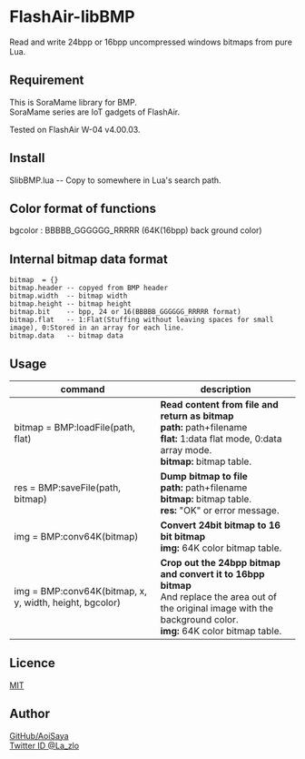 # FlashAir-libBMP

Read and write 24bpp or 16bpp uncompressed windows bitmaps from pure Lua.

## Requirement

This is SoraMame library for BMP.  
SoraMame series are IoT gadgets of FlashAir.

Tested on FlashAir W-04 v4.00.03.

## Install

SlibBMP.lua -- Copy to somewhere in Lua's search path.

## Color format of functions

bgcolor : BBBBB_GGGGGG_RRRRR (64K(16bpp) back ground color)

## Internal bitmap data format

    bitmap  = {}  
    bitmap.header -- copyed from BMP header  
    bitmap.width  -- bitmap width  
    bitmap.height -- bitmap height  
    bitmap.bit    -- bpp, 24 or 16(BBBBB_GGGGGG_RRRRR format)  
    bitmap.flat   -- 1:Flat(Stuffing without leaving spaces for small image), 0:Stored in an array for each line.  
    bitmap.data   -- bitmap data  

## Usage

command | description
--- | ---
bitmap = BMP:loadFile(path, flat)  | **Read content from file and return as bitmap**<br>**path:** path+filename<br>**flat:** 1:data flat mode, 0:data array mode.<br>**bitmap:** bitmap table.
res = BMP:saveFile(path, bitmap)   | **Dump bitmap to file**<br>**path:** path+filename<br>**bitmap:** bitmap table.<br>**res:** "OK" or error message.
img = BMP:conv64K(bitmap)          | **Convert 24bit bitmap to 16 bit bitmap**<br>**img:** 64K color bitmap table.
img = BMP:conv64K(bitmap, x, y, width, height, bgcolor)| **Crop out the 24bpp bitmap and convert it to 16bpp bitmap**<br>And replace the area out of the original image with the background color.<br>**img:** 64K color bitmap table.

## Licence

[MIT](https://github.com/AoiSaya/FlashAir-libBMP/blob/master/LICENSE)

## Author

[GitHub/AoiSaya](https://github.com/AoiSaya)  
[Twitter ID @La_zlo](https://twitter.com/La_zlo)
